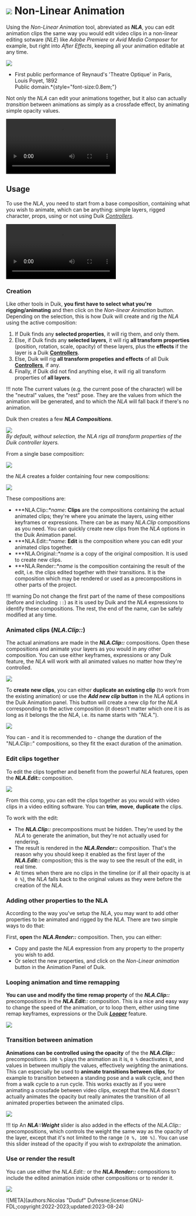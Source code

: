 # ![](../../img/duik/icons/nla.svg) Non-Linear Animation

Using the *Non-Linear Animation* tool, abreviated as ***NLA***, you can edit animation clips the same way you would edit video clips in a non-linear editing sotware (*NLE*) like *Adobe Premiere* or *Avid Media Composer* for example, but right into *After Effects*, keeping all your animation editable at any time.

![](../../img/illustration/Theatreoptique.png)  
* First public performance of Reynaud's 'Theatre Optique' in Paris,  
Louis Poyet, 1892  
Public domain.*{style="font-size:0.8em;"}

Not only the *NLA* can edit your animations together, but it also can actually *transition* between animations as simply as a crossfade effect, by animating simple opacity values.

![RXLAB_VIDEO](https://rxlaboratory.org/wp-content/uploads/rx-videos/Duik17_M01_Intro__EN_720.mp4)

## Usage

To use the *NLA*, you need to start from a base composition, containing what you wish to animate, which can be anything: simple layers, rigged character, props, using or not using Duik [*Controllers*](../controllers/index.md).

![RXLAB_VIDEO](https://rxlaboratory.org/wp-content/uploads/rx-videos/Duik17_M02_Usage__EN_720.mp4)

### Creation

Like other tools in Duik, **you first have to select what you're rigging/animating** and then click on the *Non-linear Animation* button. Depending on the selection, this is how Duik will create and rig the *NLA* using the active composition:

1. If Duik finds any **selected properties**, it will rig them, and only them.
2. Else, if Duik finds any **selected layers**, it will rig **all transform properties** (position, rotation, scale, opacity) of these layers, plus the **effects** if the layer is a Duik [**Controllers**](../controllers/index.md).
3. Else, Duik will rig **all transform propeties and effects** of all Duik [**Controllers**](../controllers/index.md), if any.
4. Finally, if Duik did not find anything else, it will rig all transform properties of **all layers**.

!!! note
    The current values (e.g. the current pose of the character) will be the "neutral" values, the "rest" pose. They are the values from which the animation will be generated, and to which the *NLA* will fall back if there's no animation.

Duik then creates a few ***NLA Compositions***.

![](../../img/duik/animation/create_nla.gif)  
*By default, without selection, the *NLA* rigs all transform properties of the Duik controller layers.*

From a single base composition:

![](../../img/duik/animation/nla_before.png)

the *NLA* creates a folder containing four new compositions:

![](../../img/duik/animation/nla_after.png)

These compositions are:

- ***NLA.Clip::**name*: **Clips** are the compositions containing the actual animated clips; they're where you animate the layers, using either keyframes or expressions. There can be as many *NLA.Clip* compositions as you need. You can quickly create new clips from the *NLA* options in the Duik Animation panel.
- ***NLA.Edit::**name*: **Edit** is the composition where you can edit your animated clips together.
- ***NLA.Original::**name* is a copy of the original composition. It is used to create new clips.
- ***NLA.Render::**name* is the composition containing the result of the edit, i.e. the clips edited together with their transitions. It is the composition which may be rendered or used as a precompositions in other parts of the project.

!!! warning
    Do not change the first part of the name of these compositions (before and including `::`) as it is used by Duik and the *NLA* expressions to identify these compositions. The rest, the end of the name, can be safely modified at any time.

### Animated clips (*NLA.Clip::*)

The actual animations are made in the ***NLA.Clip::*** compositions. Open these compositions and animate your layers as you would in any other composition. You can use either keyframes, expressions or any Duik feature, the *NLA* will work with all animated values no matter how they're controlled.

![](../../img/duik/animation/nla_add_new_clip.png)

To **create new clips**, you can either **duplicate an existing clip** (to work from the existing animation) or use the __*Add new clip* button__ in the *NLA* options in the Duik Animation panel. This button will create a new clip for the *NLA* corresponding to the active composition (it doesn't matter which one it is as long as it belongs the the *NLA*, i.e. its name starts with "*NLA.*").

![](../../img/duik/animation/nla_add_clip.gif)

You can - and it is recommended to - change the duration of the "*NLA.Clip::*" compositions, so they fit the exact duration of the animation.

### Edit clips together

To edit the clips together and benefit from the powerful *NLA* features, open the ***NLA.Edit::*** composition.

![](../../img/duik/animation/nla_edit_comp.png)

From this comp, you can edit the clips together as you would with video clips in a video editing software. You can **trim**, **move**, **duplicate** the clips.

To work with the edit:

- The ***NLA.Clip::*** precompositions must be hidden. They're used by the *NLA* to generate the animation, but they're not actually used for rendering.
- The result is rendered in the ***NLA.Render::*** composition. That's the reason why you should keep it enabled as the first layer of the ***NLA.Edit::*** composition; this is the way to see the result of the edit, in real time.
- At times when there are no clips in the timeline (or if all their opacity is at `0 %`), the *NLA* falls back to the original values as they were before the creation of the *NLA*.

### Adding other properties to the NLA

According to the way you've setup the *NLA*, you may want to add other properties to be animated and rigged by the *NLA*. There are two simple ways to do that:

First, **open** the ***NLA.Render::*** composition. Then, you can either:

- Copy and paste the *NLA* expression from any property to the property you wish to add.
- Or select the new properties, and click on the *Non-Linear animation* button in the Animation Panel of Duik.

### Looping animation and time remapping

**You can use and modify the time remap property** of the ***NLA.Clip::*** precompositions in the ***NLA.Edit::*** composition. This is a nice and easy way to change the speed of the animation, or to loop them, either using time remap keyframes, expressions or the Duik [***Looper***](../automation/looper.md) feature.

![](../../img/duik/animation/nla_looper.png)

### Transition between animation

**Animations can be controlled using the opacity** of the the ***NLA.Clip::*** precompositions. `100 %` plays the animation as it is, `0 %` deactivates it, and values in between multiply the values, effectively *weighting* the animations. This can especially be used to **animate transitions between clips**, for example to transition between a standing pose and a walk cycle, and then from a walk cycle to a run cycle. This works exactly as if you were animating a crossfade between video clips, except that the *NLA* doesn't actually animates the opacity but really animates the transition of all animated properties between the animated clips.

![](../../img/duik/animation/nla_transition.png)

!!! tip
    An ***NLA::Weight*** slider is also added in the effects of the *NLA.Clip::* precompositions, which controls the weight the same way as the opacity of the layer, except that it's not limited to the range `[0 %, 100 %]`. You can use this slider instead of the opacity if you wish to *extrapolate* the animation.

### Use or render the result

You can use either the *NLA.Edit::* or the ***NLA.Render::*** compositions to include the edited animation inside other compositions or to render it.

![](../../img/duik/animation/nla_render.png)


![META](authors:Nicolas "Duduf" Dufresne;license:GNU-FDL;copyright:2022-2023;updated:2023-08-24)
